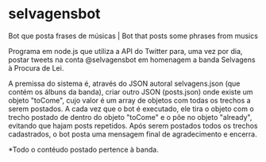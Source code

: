 # selvagensbot
Bot que posta frases de músicas | Bot that posts some phrases from musics

Programa em node.js que utiliza a API do Twitter para, uma vez por dia, postar tweets na conta @selvagensbot em homenagem a banda Selvagens à Procura de Lei. 

A premissa do sistema é, através do JSON autoral selvagens.json (que contém os álbuns da banda), criar outro JSON (posts.json) onde existe um objeto "toCome", cujo valor é um array de objetos com todas os trechos a serem postados. A cada vez que o bot é executado, ele tira o objeto com o trecho postado de dentro do objeto "toCome" e o põe no objeto "already", evitando que hajam posts repetidos. Após serem postados todos os trechos cadastrados, o bot posta uma mensagem final de agradecimento e encerra.

*Todo o contéudo postado pertence à banda.
